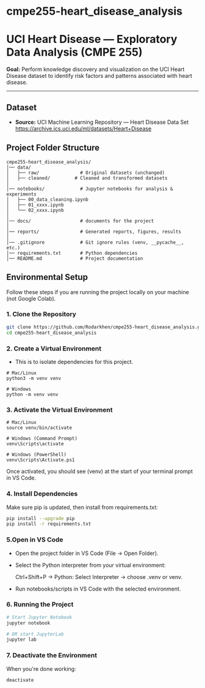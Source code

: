 # cmpe255-heart_disease_analysis

# UCI Heart Disease — Exploratory Data Analysis (CMPE 255)

**Goal:** Perform knowledge discovery and visualization on the UCI Heart Disease dataset to identify risk factors and patterns associated with heart disease.  

---

## Dataset

- **Source:** UCI Machine Learning Repository — Heart Disease Data Set  
  https://archive.ics.uci.edu/ml/datasets/Heart+Disease  

## Project Folder Structure
```
cmpe255-heart_disease_analysis/
│── data/
│   ├── raw/               # Original datasets (unchanged)
│   ├── cleaned/         # Cleaned and transformed datasets
│
│── notebooks/             # Jupyter notebooks for analysis & experiments
│   ├── 00_data_cleaning.ipynb
│   ├── 01_xxxx.ipynb
│   └── 02_xxxx.ipynb
│
│── docs/                  # documents for the project 
│
│── reports/               # Generated reports, figures, results
│
│── .gitignore             # Git ignore rules (venv, __pycache__, etc.)
│── requirements.txt       # Python dependencies
│── README.md              # Project documentation
```

## Environmental Setup

Follow these steps if you are running the project locally on your machine (not Google Colab).

### 1. Clone the Repository

```bash
git clone https://github.com/Rodarkhen/cmpe255-heart_disease_analysis.git
cd cmpe255-heart_disease_analysis
```

### 2. Create a Virtual Environment
- This is to isolate dependencies for this project.
```
# Mac/Linux
python3 -m venv venv

# Windows
python -m venv venv
```

### 3. Activate the Virtual Environment
```
# Mac/Linux
source venv/bin/activate

# Windows (Command Prompt)
venv\Scripts\activate

# Windows (PowerShell)
venv\Scripts\Activate.ps1
```
Once activated, you should see (venv) at the start of your terminal prompt in VS Code.

### 4. Install Dependencies
Make sure pip is updated, then install from requirements.txt:
```bash
pip install --upgrade pip
pip install -r requirements.txt
```

### 5.Open in VS Code
- Open the project folder in VS Code (File → Open Folder).
- Select the Python interpreter from your virtual environment:

    Ctrl+Shift+P → Python: Select Interpreter → choose .venv or venv.
- Run notebooks/scripts in VS Code with the selected environment.

### 6. Running the Project
```bash
# Start Jupyter Notebook
jupyter notebook

# OR start JupyterLab
jupyter lab
```

### 7. Deactivate the Environment
When you're done working:
```bash
deactivate
```